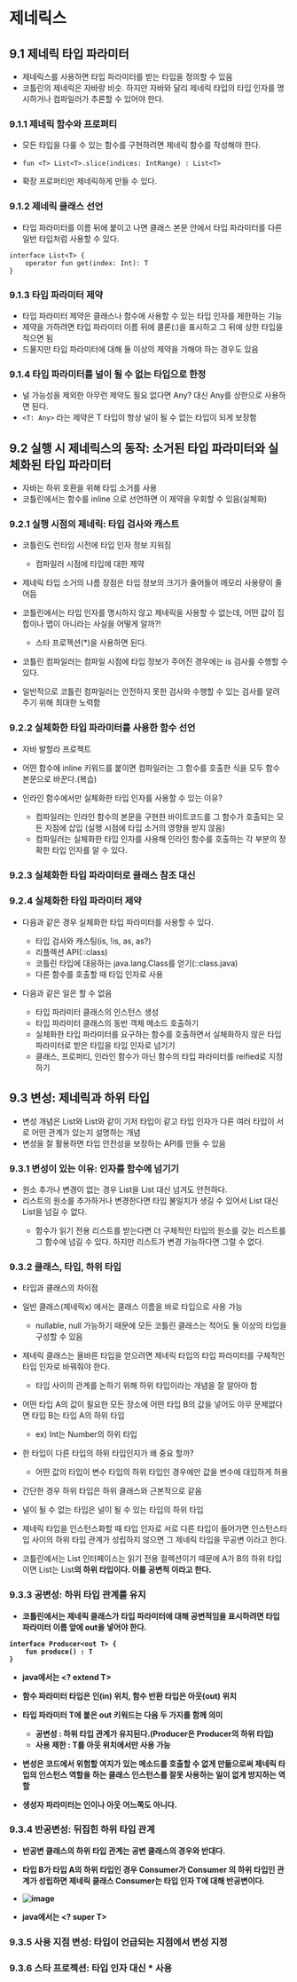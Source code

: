 # 제네릭스

## 9.1 제네릭 타입 파라미터
- 제네릭스를 사용하면 타입 파라미터를 받는 타입을 정의할 수 있음
- 코틀린의 제네릭은 자바랑 비슷. 하지만 자바와 달리 제네릭 타입의 타입 인자를 명시하거나 컴파일러가 추론할 수 있어야 한다.

### 9.1.1 제네릭 함수와 프로퍼티
- 모든 타입을 다룰 수 있는 함수를 구현하려면 제네릭 함수를 작성해야 한다.
- `fun <T> List<T>.slice(indices: IntRange) : List<T>`

- 확장 프로퍼티만 제네릭하게 만들 수 있다.

### 9.1.2 제네릭 클래스 선언
- 타입 파라미터를 이름 뒤에 붙이고 나면 클래스 본문 안에서 타입 파라미터를 다른 일반 타입처럼 사용할 수 있다. 

```
interface List<T> {
    operator fun get(index: Int): T
}
```

### 9.1.3 타입 파라미터 제약
- 타입 파라미터 제약은 클래스나 함수에 사용할 수 있는 타입 인자를 제한하는 기능
- 제약을 가하려면 타입 파라미터 이름 뒤에 콜론(:)을 표시하고 그 뒤에 상한 타입을 적으면 됨
- 드물지만 타입 파라미터에 대해 둘 이상의 제약을 가해야 하는 경우도 있음

### 9.1.4 타입 파라미터를 널이 될 수 없는 타입으로 한정
- 널 가능성을 제외한 아무런 제약도 필요 없다면 Any? 대신 Any를 상한으로 사용하면 된다.
- `<T: Any>` 라는 제약은 T 타입이 항상 널이 될 수 없는 타입이 되게 보장함

## 9.2 실행 시 제네릭스의 동작: 소거된 타입 파라미터와 실체화된 타입 파라미터
- 자바는 하위 호환을 위해 타입 소거를 사용
- 코틀린에서는 함수를 inline 으로 선언하면 이 제약을 우회할 수 있음(실체화)

### 9.2.1 실행 시점의 제네릭: 타입 검사와 캐스트
- 코틀린도 런타임 시전에 타입 인자 정보 지워짐
    - 컴파일러 시점에 타입에 대한 제약

- 제네릭 타입 소거의 나름 장점은 타입 정보의 크기가 줄어들어 메모리 사용량이 줄어듬
- 코틀린에서는 타입 인자를 명시하지 않고 제네릭을 사용할 수 없는데, 어떤 값이 집합이나 맵이 아니라는 사실을 어떻게 알까?!
    - 스타 프로젝션(*)을 사용하면 된다. 

- 코틀린 컴파일러는 컴파일 시점에 타입 정보가 주어진 경우에는 is 검사를 수행할 수 있다.
- 일반적으로 코틀린 컴파일러는 안전하지 못한 검사와 수행할 수 있는 검사를 알려 주기 위해 최대한 노력함

### 9.2.2 실체화한 타입 파라미터를 사용한 함수 선언
- 자바 발할라 프로젝트
- 어떤 함수에 inline 키워드를 붙이면 컴파일러는 그 함수를 호출한 식을 모두 함수 본문으로 바꾼다.(복습)

- 인라인 함수에서만 실체화한 타입 인자를 사용할 수 있는 이유?
    - 컴파일러는 인라인 함수의 본문을 구현한 바이트코드를 그 함수가 호출되는 모든 지점에 삽입 (실행 시점에 타입 소거의 영향을 받지 않음)
    - 컴파일러는 실체화한 타입 인자를 사용해 인라인 함수를 호출하는 각 부분의 정확한 타입 인자를 알 수 있다. 

### 9.2.3 실체화한 타입 파라미터로 클래스 참조 대신

### 9.2.4 실체화한 타입 파라미터 제약
- 다음과 같은 경우 실체화한 타입 파라미터를 사용할 수 있다.
    - 타입 검사와 캐스팅(is, !is, as, as?)
    - 리플렉션 API(::class)
    - 코틀린 타입에 대응하는 java.lang.Class를 얻기(::class.java)
    - 다른 함수를 호출할 때 타입 인자로 사용

- 다음과 같은 일은 할 수 없음
    - 타입 파라미터 클래스의 인스턴스 생성
    - 타입 파라미터 클래스의 동반 객체 메소드 호출하기
    - 실체화한 타입 파라미터를 요구하는 함수를 호출하면서 실체화하지 않은 타입 파라미터로 받은 타입을 타입 인자로 넘기기
    - 클래스, 프로퍼티, 인라인 함수가 아닌 함수의 타입 파라미터를 reified로 지정하기 

## 9.3 변성: 제네릭과 하위 타입
- 변성 개념은 List<String>와 List<Any>와 같이 기저 타입이 같고 타입 인자가 다른 여러 타입이 서로 어떤 관계가 있는지 설명하는 개념
- 변성을 잘 활용하면 타입 안전성을 보장하는 API를 만들 수 있음

### 9.3.1 변성이 있는 이유: 인자를 함수에 넘기기
- 원소 추가나 변경이 없는 경우 List<String>을 List<Any> 대신 넘겨도 안전하다.
- 리스트의 원소를 추가하거나 변경한다면 타입 불일치가 생길 수 있어서 List<Any> 대신 List<String>을 넘길 수 없다.
    - 함수가 읽기 전용 리스트를 받는다면 더 구체적인 타입의 원소를 갖는 리스트를 그 함수에 넘길 수 있다. 하지만 리스트가 변경 가능하다면 그럴 수 없다.
    
### 9.3.2 클래스, 타입, 하위 타입
- 타입과 클래스의 차이점
    
- 일반 클래스(제네릭x) 에서는 클래스 이름을 바로 타입으로 사용 가능
    - nullable, null 가능하기 때문에 모든 코틀린 클래스는 적어도 둘 이상의 타입을 구성할 수 있음
    
- 제네릭 클래스는 올바른 타입을 얻으려면 제네릭 타입의 타입 파라미터를 구체적인 타입 인자로 바꿔줘야 한다.
    - 타입 사이의 관계를 논하기 위해 하위 타입이라는 개념을 잘 알아야 함
    
- 어떤 타입 A의 값이 필요한 모든 장소에 어떤 타입 B의 값을 넣어도 아무 문제없다면 타입 B는 타입 A의 하위 타입
    - ex) Int는 Number의 하위 타입
    
- 한 타입이 다른 타입의 하위 타입인지가 왜 중요 할까?
    - 어떤 값의 타입이 변수 타입의 하위 타입인 경우에만 값을 변수에 대입하게 허용
    
- 간단한 경우 하위 타입은 하위 클래스와 근본적으로 같음
- 널이 될 수 없는 타입은 널이 될 수 있는 타입의 하위 타입
    
- 제네릭 타입을 인스턴스화할 때 타입 인자로 서로 다른 타입이 들어가면 인스턴스타입 사이의 하위 타입 관계가 성립하지 않으면 그 제네릭 타입을 무공변 이라고 한다.
- 코틀린에서는 List 인터페이스는 읽기 전용 컬렉션이기 때문에 A가 B의 하위 타입이면 List<A>는 List<B>의 하위 타입이다. 이를 공변적 이라고 한다.    

    
### 9.3.3 공변성: 하위 타입 관계를 유지
- 코틀린에서는 제네릭 클래스가 타입 파라미터에 대해 공변적임을 표시하려면 타입 파라미터 이름 앞에 out을 넣어야 한다.
```
interface Producer<out T> {
    fun produce() : T   
}
```
    
- java에서는 <? extend T>

- 함수 파라미터 타입은 인(in) 위치, 함수 반환 타입은 아웃(out) 위치

- 타입 파라미터 T에 붙은 out 키워드는 다음 두 가지를 함께 의미
    - 공변성 : 하위 타입 관계가 유지된다.(Producer<Cat>은 Producer<Animal>의 하위 타입)
    - 사용 제한 : T를 아웃 위치에서만 사용 가능
    
- 변성은 코드에서 위험할 여지가 있는 메소드를 호출할 수 없게 만듦으로써 제네릭 타입의 인스턴스 역할을 하는 클래스 인스턴스를 잘못 사용하는 일이 없게 방지하는 역할
- 생성자 파라미터는 인이나 아웃 어느쪽도 아니다.
    
### 9.3.4 반공변성: 뒤집힌 하위 타입 관계
- 반공변 클래스의 하위 타입 관계는 공변 클래스의 경우와 반대다.
- 타입 B가 타입 A의 하위 타입인 경우 Consumer<A>가 Consumer<B> 의 하위 타입인 관계가 성립하면 제네릭 클래스 Consumer<T>는 타입 인자 T에 대해 반공변이다.
    
- ![image](https://github.com/simjunbo/kotlin/assets/7076334/12d587a4-4837-461d-85da-9663733d09de)
  
- java에서는 <? super T>
     
### 9.3.5 사용 지점 변성: 타입이 언급되는 지점에서 변성 지정

    
    
### 9.3.6 스타 프로젝션: 타입 인자 대신 * 사용














